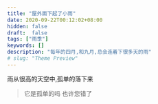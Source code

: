 ```yaml
---
title: "屋外面下起了小雨"
date: 2020-09-22T00:12:02+08:00
hidden: false
draft:  false
tags: ["雨季"]
keywords: []
description: "每年的四月,和九月,总会连着下很多天的雨"
# slug: "Theme Preview"
---
```


雨从很高的天空中,孤单的落下来
> 它是孤单的吗
也许您错了
